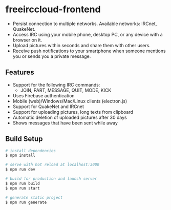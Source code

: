 # freeirccloud-frontend

- Persist connection to multiple networks. Available networks: IRCnet, QuakeNet.
- Access IRC using your mobile phone, desktop PC, or any device with a browser on it.
- Upload pictures within seconds and share them with other users.
- Receive push notifications to your smartphone when someone mentions you or sends you a private message.

## Features
- Support for the following IRC commands:
  - JOIN, PART, MESSAGE, QUIT, MODE, KICK
- Uses Firebase authentication
- Mobile (web)/Windows/Mac/Linux clients (electron.js)
- Support for QuakeNet and IRCnet
- Support for uploading pictures, long texts from clipboard
- Automatic deletion of uploaded pictures after 30 days
- Shows messages that have been sent while away

## Build Setup

``` bash
# install dependencies
$ npm install

# serve with hot reload at localhost:3000
$ npm run dev

# build for production and launch server
$ npm run build
$ npm run start

# generate static project
$ npm run generate
```
